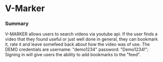 # V-Marker
### Summary
V-MARKER allows users to search videos via youtube api. If the user finds a video that they found useful or just well done in general, they can bookmark it, rate it and leave somefeed back about how the video was of use. The DEMO credentials are username: "demo1234" password: "Demo1234!"; Signing in will give users the ability to add bookmarks to the "feed".
